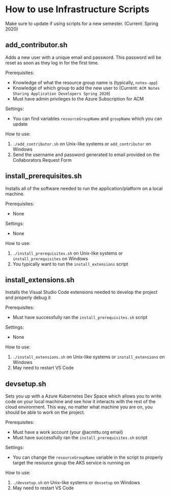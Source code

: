 # How to use Infrastructure Scripts

Make sure to update if using scripts for a new semester. (Current: Spring 2020)

## add_contributor.sh
Adds a new user with a unique email and password. This password will be reset as soon as they log in for the first time.

Prerequisites:
* Knowledge of what the resource group name is (typically, `notes-app`)
* Knowledge of which group to add the new user to (Current: `ACM Notes Sharing Application Developers Spring 2020`)
* Must have admin privileges to the Azure Subscription for ACM

Settings:
* You can find variables `resourceGroupName` and `groupName` which you can update

How to use:
1. `./add_contributor.sh` on Unix-like systems or `add_contributor` on Windows
2. Send the username and password generated to email provided on the Collaborators Request Form

## install_prerequisites.sh
Installs all of the software needed to run the application/platform on a local machine.

Prerequisites:
* None

Settings:
* None

How to use:
1. `./install_prerequisites.sh` on Unix-like systems or `install_prerequisites` on Windows
2. You typically want to run the `install_extensions` script

## install_extensions.sh
Installs the Visual Studio Code extensions needed to develop the project and properly debug it

Prerequisites:
* Must have successfully ran the `install_prerequisites.sh` script

Settings:
* None

How to use:
1. `./install_extensions.sh` on Unix-like systems or `install_extensions` on Windows
2. May need to restart VS Code

## devsetup.sh
Sets you up with a Azure Kubernetes Dev Space which allows you to write code on your local machine and see how it interacts with the rest of the cloud environment. This way, no matter what machine you are on, you should be able to work on the project.

Prerequisites:
* Must have a work account (your @acmttu.org email)
* Must have successfully ran the `install_prerequisites.sh` script

Settings:
* You can change the `resourceGroupName` variable in the script to properly target the resource group the AKS service is running on

How to use:
1. `./devsetup.sh` on Unix-like systems or `devsetup` on Windows
2. May need to restart VS Code